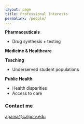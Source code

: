 ```yaml
---
layout: page
title: Professional Interests
permalink: /people/
---
```



**Pharmaceuticals**
* Drug synthesis + testing

**Medicine & Healthcare**

**Teaching**
* Underserved student populations

**Public Health**
* Health disparities 
* Access to care


### Contact me

[apama@calpoly.edu](mailto:apama@calpoly.edu)
 
